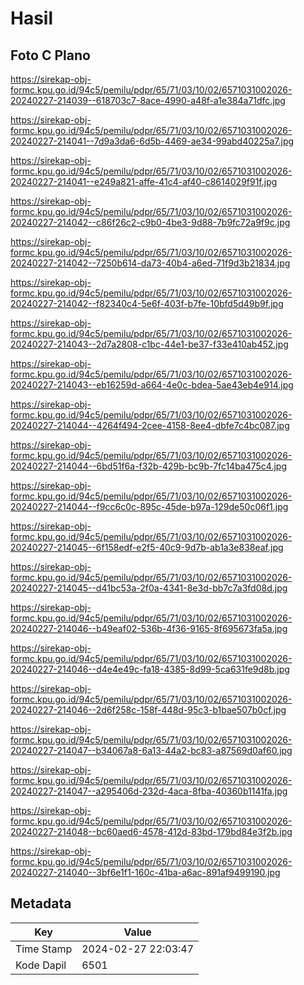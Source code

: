 # Hasil

## Foto C Plano

https://sirekap-obj-formc.kpu.go.id/94c5/pemilu/pdpr/65/71/03/10/02/6571031002026-20240227-214039--618703c7-8ace-4990-a48f-a1e384a71dfc.jpg

https://sirekap-obj-formc.kpu.go.id/94c5/pemilu/pdpr/65/71/03/10/02/6571031002026-20240227-214041--7d9a3da6-6d5b-4469-ae34-99abd40225a7.jpg

https://sirekap-obj-formc.kpu.go.id/94c5/pemilu/pdpr/65/71/03/10/02/6571031002026-20240227-214041--e249a821-affe-41c4-af40-c8614029f91f.jpg

https://sirekap-obj-formc.kpu.go.id/94c5/pemilu/pdpr/65/71/03/10/02/6571031002026-20240227-214042--c86f26c2-c9b0-4be3-9d88-7b9fc72a9f9c.jpg

https://sirekap-obj-formc.kpu.go.id/94c5/pemilu/pdpr/65/71/03/10/02/6571031002026-20240227-214042--7250b614-da73-40b4-a6ed-71f9d3b21834.jpg

https://sirekap-obj-formc.kpu.go.id/94c5/pemilu/pdpr/65/71/03/10/02/6571031002026-20240227-214042--f82340c4-5e6f-403f-b7fe-10bfd5d49b9f.jpg

https://sirekap-obj-formc.kpu.go.id/94c5/pemilu/pdpr/65/71/03/10/02/6571031002026-20240227-214043--2d7a2808-c1bc-44e1-be37-f33e410ab452.jpg

https://sirekap-obj-formc.kpu.go.id/94c5/pemilu/pdpr/65/71/03/10/02/6571031002026-20240227-214043--eb16259d-a664-4e0c-bdea-5ae43eb4e914.jpg

https://sirekap-obj-formc.kpu.go.id/94c5/pemilu/pdpr/65/71/03/10/02/6571031002026-20240227-214044--4264f494-2cee-4158-8ee4-dbfe7c4bc087.jpg

https://sirekap-obj-formc.kpu.go.id/94c5/pemilu/pdpr/65/71/03/10/02/6571031002026-20240227-214044--6bd51f6a-f32b-429b-bc9b-7fc14ba475c4.jpg

https://sirekap-obj-formc.kpu.go.id/94c5/pemilu/pdpr/65/71/03/10/02/6571031002026-20240227-214044--f9cc6c0c-895c-45de-b97a-129de50c06f1.jpg

https://sirekap-obj-formc.kpu.go.id/94c5/pemilu/pdpr/65/71/03/10/02/6571031002026-20240227-214045--6f158edf-e2f5-40c9-9d7b-ab1a3e838eaf.jpg

https://sirekap-obj-formc.kpu.go.id/94c5/pemilu/pdpr/65/71/03/10/02/6571031002026-20240227-214045--d41bc53a-2f0a-4341-8e3d-bb7c7a3fd08d.jpg

https://sirekap-obj-formc.kpu.go.id/94c5/pemilu/pdpr/65/71/03/10/02/6571031002026-20240227-214046--b49eaf02-536b-4f36-9165-8f695673fa5a.jpg

https://sirekap-obj-formc.kpu.go.id/94c5/pemilu/pdpr/65/71/03/10/02/6571031002026-20240227-214046--d4e4e49c-fa18-4385-8d99-5ca631fe9d8b.jpg

https://sirekap-obj-formc.kpu.go.id/94c5/pemilu/pdpr/65/71/03/10/02/6571031002026-20240227-214046--2d6f258c-158f-448d-95c3-b1bae507b0cf.jpg

https://sirekap-obj-formc.kpu.go.id/94c5/pemilu/pdpr/65/71/03/10/02/6571031002026-20240227-214047--b34067a8-6a13-44a2-bc83-a87569d0af60.jpg

https://sirekap-obj-formc.kpu.go.id/94c5/pemilu/pdpr/65/71/03/10/02/6571031002026-20240227-214047--a295406d-232d-4aca-8fba-40360b1141fa.jpg

https://sirekap-obj-formc.kpu.go.id/94c5/pemilu/pdpr/65/71/03/10/02/6571031002026-20240227-214048--bc60aed6-4578-412d-83bd-179bd84e3f2b.jpg

https://sirekap-obj-formc.kpu.go.id/94c5/pemilu/pdpr/65/71/03/10/02/6571031002026-20240227-214040--3bf6e1f1-160c-41ba-a6ac-891af9499190.jpg


## Metadata

| Key        | Value               |
| ---------- | ------------------- |
| Time Stamp | 2024-02-27 22:03:47 |
| Kode Dapil | 6501                |




